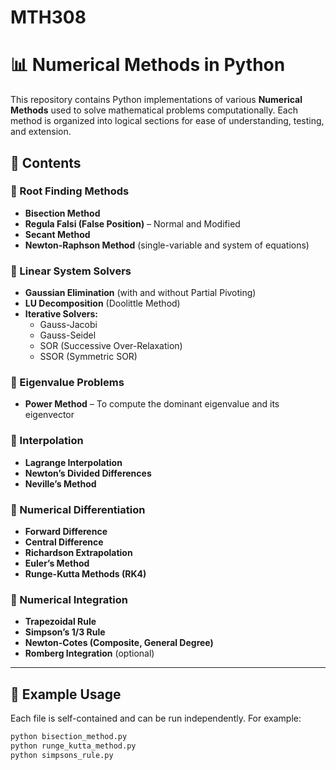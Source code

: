 # MTH308
# 📊 Numerical Methods in Python

This repository contains Python implementations of various **Numerical Methods** used to solve mathematical problems computationally. Each method is organized into logical sections for ease of understanding, testing, and extension.

## 📁 Contents

### 🔹 Root Finding Methods
- **Bisection Method**
- **Regula Falsi (False Position)** – Normal and Modified
- **Secant Method**
- **Newton-Raphson Method** (single-variable and system of equations)

### 🔹 Linear System Solvers
- **Gaussian Elimination** (with and without Partial Pivoting)
- **LU Decomposition** (Doolittle Method)
- **Iterative Solvers:**
  - Gauss-Jacobi
  - Gauss-Seidel
  - SOR (Successive Over-Relaxation)
  - SSOR (Symmetric SOR)

### 🔹 Eigenvalue Problems
- **Power Method** – To compute the dominant eigenvalue and its eigenvector

### 🔹 Interpolation
- **Lagrange Interpolation**
- **Newton’s Divided Differences**
- **Neville’s Method**

### 🔹 Numerical Differentiation
- **Forward Difference**
- **Central Difference**
- **Richardson Extrapolation**
- **Euler’s Method**
- **Runge-Kutta Methods (RK4)**

### 🔹 Numerical Integration
- **Trapezoidal Rule**
- **Simpson’s 1/3 Rule**
- **Newton-Cotes (Composite, General Degree)**
- **Romberg Integration** (optional)

---

## 🧪 Example Usage

Each file is self-contained and can be run independently. For example:

```bash
python bisection_method.py
python runge_kutta_method.py
python simpsons_rule.py
